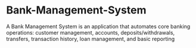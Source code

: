 # Bank-Management-System
A Bank Management System is an application that automates core banking operations: customer management, accounts, deposits/withdrawals, transfers, transaction history, loan management, and basic reporting
